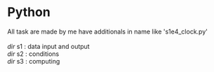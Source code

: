 # Python
All task are made by me have additionals in name like 's1e4_clock.py'\
\
_dir_ s1 : data input and output\
_dir_ s2 : conditions\
_dir_ s3 : computing
